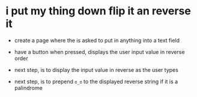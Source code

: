 # i put my thing down flip it an reverse it
* create a page where the is asked to put in anything into a text field
* have a button when pressed, displays the user input value in reverse order

* next step, is to display the input value in reverse as the user types

* next step, is to prepend `ಠ_ಠ` to the displayed reverse string if it is a palindrome
